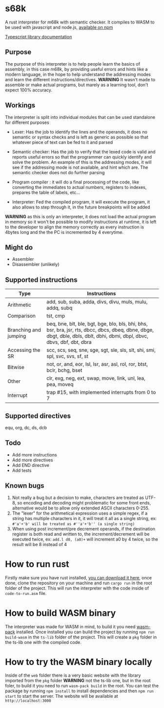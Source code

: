 # s68k
A rust interpreter for m68k with semantic checker.
It compiles to WASM to be used with javascript and node.js, [available on npm](https://www.npmjs.com/package/s68k)


[Typescript library documentation](https://github.com/Specy/s68k/wiki)

## Purpose
The purpose of this interpreter is to help people learn the basics of assembly, in this case m68k, by providing useful errors and hints like a modern language, in the hope to help understand the addressing modes and learn the different instructions/directives.
**WARNING**
It wasn't made to assemble or make actual programs, but marely as a learning tool, don't expect 100% accuracy.

## Workings
The interpreter is split into individual modules that can be used standalone for different purposes
- Lexer: Has the job to identify the lines and the operands, it does no semantic or syntax checks and is left as generic as possible so that whatever piece of text can be fed to it and parsed

- Semantic checker: Has the job to verify that the lexed code is valid and reports useful errors so that the programmer can quickly identify and solve the problem. An example of this is the addressing modes, it will see if the addressing mode is not available, and hint which are. The semantic checker does not do further parsing

- Program compiler : it will do a final processing of the code, like converting the immediates to actual numbers, registers to indexes, prepares the table of labels, etc... 

- Interpreter: Fed the compiled program, it will execute the program, it also allows to step through it, in the future breakpoints will be added

**WARNING** as this is only an interpreter, it does not load the actual program in memory so it won't be possible to modify instructions at runtime, it is left to the developer to align the memory correctly as every instruction is 4bytes long and the the PC is incremented by 4 everytime.

## Might do
- Assembler
- Disassembler (unlikely)


## Supported instructions
| Type                   |  Instructions                                                                    |
|------------------------|----------------------------------------------------------------------------------|
| Arithmetic             | add, sub, suba, adda, divs, divu, muls, mulu, addq, subq                         |
| Comparison             | tst, cmp                                                                         |
| Branching and jumping  | beq, bne, blt, ble, bgt, bge, blo, bls, bhi, bhs, bsr, bra, jsr, rts, dbcc, dbcs, dbeq, dbne, dbge, dbgt, dble, dbls, dblt, dbhi, dbmi, dbpl, dbvc, dbvs, dbf, dbt, dbra                                  |
| Accessing the SR       | scc, scs, seq, sne, sge, sgt, sle, sls, slt, shi, smi, spl, svc, svs, sf, st     |
| Bitwise                | not, or, and, eor, lsl, lsr, asr, asl, rol, ror, btst, bclr, bchg, bset          |
| Other                  | clr, exg, neg, ext, swap, move, link, unl, lea, pea, moveq                       |
| Interrupt              | trap #15, with implemented interrupts from 0 to 7                                |

## Supported directives
equ, org, dc, ds, dcb

## Todo
- Add more instructions
- Add more directives
- Add END directive
- Add tests


## Known bugs
1. Not really a bug but a decision to make, characters are treated as UTF-8, so encoding and decoding might problematic for some front ends, alternative would be to allow only extended ASCII characters 0-255.
2. The "lexer" for the arithmetical expression uses a simple regex, if a string has multiple characters in it, it will treat it all as a single string, ex: `#'a'+'b' will be treated as #''a'+'b'' (a single string)`
3. When using post increment/pre decrement operands, if the destination register is both read and written to, the increment/decrement will be executed twice, ex: `add.l d0, (a0)+` will increment a0 by 4 twice, so the result will be 8 instead of 4
# How to run rust
Firstly make sure you have rust installed, [you can download it here](https://www.rust-lang.org/tools/install), once done, clone the repository on your machine and run `cargo run` in the root folder of the project. This will run the interpreter with the code inside of `code-to-run.asm` file.

# How to build WASM binary
The interpreter was made for WASM in mind, to build it you need [wasm-pack](https://rustwasm.github.io/wasm-pack/installer/) installed.
Once installed you can build the project by running `npm run build-wasm` in the `ts-lib` folder of the project. This will create a `pkg` folder in the ts-lib one with the compiled code.

# How to try the WASM binary locally
Inside of the `web` folder there is a very basic website with the library imported from the `pkg` folder **WARNING** not the ts-lib one, but in the root foler, to build it you need to run `wasm-pack build` in the root. You can test the package by running `npm install` to install dependencies and then `npm run start` to start the server. The website will be available at `http://localhost:3000`

